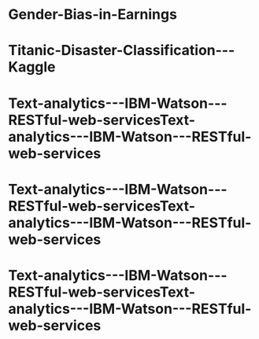 # Gender-Bias-in-Earnings
# Titanic-Disaster-Classification---Kaggle
# Text-analytics---IBM-Watson---RESTful-web-servicesText-analytics---IBM-Watson---RESTful-web-services
# Text-analytics---IBM-Watson---RESTful-web-servicesText-analytics---IBM-Watson---RESTful-web-services
# Text-analytics---IBM-Watson---RESTful-web-servicesText-analytics---IBM-Watson---RESTful-web-services

